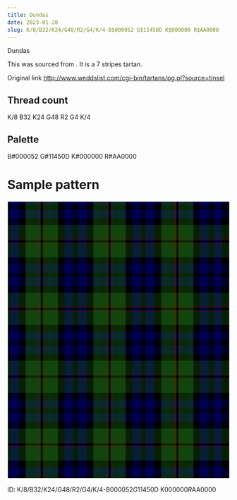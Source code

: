 ```yaml
---
title: Dundas
date: 2023-01-20
slug: K/8/B32/K24/G48/R2/G4/K/4-B$000052 G$11450D K$000000 R$AA0000
---
```

Dundas

This was sourced from <no value>.  It is a 7 stripes tartan.

Original link http://www.weddslist.com/cgi-bin/tartans/pg.pl?source=tinsel

## Thread count
K/8 B32 K24 G48 R2 G4 K/4

## Palette
B#000052 G#11450D K#000000 R#AA0000

# Sample pattern

![Tartan detail](tartan.png "K/8 B32 K24 G48 R2 G4 K/4 tartan")

ID: K/8/B32/K24/G48/R2/G4/K/4-B$000052 G$11450D K$000000 R$AA0000
